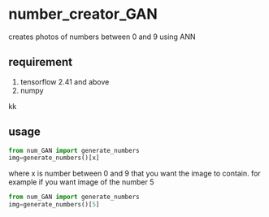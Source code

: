 # number_creator_GAN
creates photos of numbers between 0 and 9 using ANN

## requirement
1. tensorflow 2.41 and above
2. numpy 

kk
## usage
```python
from num_GAN import generate_numbers
img=generate_numbers()[x]
```
where x is number between 0 and 9 that you want the image to contain. 
for example if you want image of the number 5 
```python
from num_GAN import generate_numbers
img=generate_numbers()[5]
```